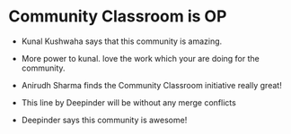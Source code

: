 # Community Classroom is OP

- Kunal Kushwaha says that this community is amazing.
- More power to kunal. love the work which your are doing for the community.
- Anirudh Sharma finds the Community Classroom initiative really great!





















































































































- This line by Deepinder will be without any merge conflicts
- Deepinder says this community is awesome!

